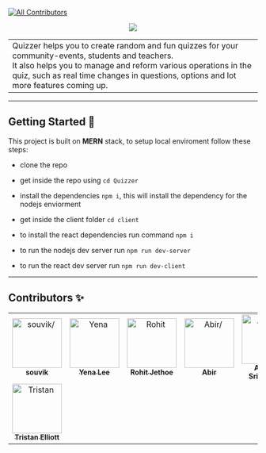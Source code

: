 <!-- ALL-CONTRIBUTORS-BADGE:START - Do not remove or modify this section -->
[![All Contributors](https://img.shields.io/badge/all_contributors-6-orange.svg?style=flat-square)](#contributors-)
<!-- ALL-CONTRIBUTORS-BADGE:END -->
<p align="center">
<img src="./assets/ReadmeHeader.png"/>
</p>

<p align=center>
<table>
<tr><td>Quizzer helps you to create random and fun quizzes for your community-events, students and teachers.
<br>
It also helps you to manage and reform various operations in the quiz, such as real time changes in questions, options and lot more features coming up.
</td>
</tr>
</table>
</p>

---
## Getting Started 🎉
This project is built on **MERN** stack, to setup local enviroment follow these steps:

- clone the repo 
- get inside the repo using `cd Quizzer`
- install the dependencies `npm i`, this will install the dependency for the nodejs enviorment 
- get inside the client folder `cd client` 
- to install the react dependencies run command `npm i`

- to run the nodejs dev server run `npm run dev-server`
- to run the react dev server run `npm run dev-client`

---


## Contributors ✨

<table>
<tr>
    <td align="center">
        <a href=https://github.com/Souvikns>
            <img src=https://avatars0.githubusercontent.com/u/41781438?v=4 width="100;" alt=souvik/>
            <br />
            <sub style="font-size:14px"><b>souvik</b></sub>
        </a>
    </td>
    <td align="center">
        <a href=https://github.com/lee00286>
            <img src=https://avatars1.githubusercontent.com/u/33945159?v=4 width="100;" alt=Yena Lee/>
            <br />
            <sub style="font-size:14px"><b>Yena Lee</b></sub>
        </a>
    </td>
    <td align="center">
        <a href=https://github.com/rohitjethoe>
            <img src=https://avatars1.githubusercontent.com/u/69147709?v=4 width="100;" alt=Rohit Jethoe/>
            <br />
            <sub style="font-size:14px"><b>Rohit Jethoe</b></sub>
        </a>
    </td>
    <td align="center">
        <a href=https://github.com/imabp>
            <img src=https://avatars3.githubusercontent.com/u/53480076?v=4 width="100;" alt=Abir/>
            <br />
            <sub style="font-size:14px"><b>Abir</b></sub>
        </a>
    </td>
    <td align="center">
        <a href=https://github.com/SingingApple>
            <img src=https://avatars2.githubusercontent.com/u/39864404?v=4 width="100;" alt=Anurag Srivastava/>
            <br />
            <sub style="font-size:14px"><b>Anurag Srivastava</b></sub>
        </a>
    </td>
    <td align="center">
        <a href=https://github.com/DeadSpoon18>
            <img src=https://avatars0.githubusercontent.com/u/58849158?v=4 width="100;" alt=DeadSpoon18/>
            <br />
            <sub style="font-size:14px"><b>DeadSpoon18</b></sub>
        </a>
    </td>
    <td align="center">
        <a href=https://github.com/Ask-Subhasmita>
            <img src=https://avatars2.githubusercontent.com/u/57298668?v=4 width="100;" alt=Subhasmita/>
            <br />
            <sub style="font-size:14px"><b>Subhasmita</b></sub>
        </a>
    </td>
</tr>
<tr>
    <td align="center">
        <a href=https://github.com/thePlebDev>
            <img src=https://avatars1.githubusercontent.com/u/47083513?v=4 width="100;" alt=Tristan Elliott/>
            <br />
            <sub style="font-size:14px"><b>Tristan Elliott</b></sub>
        </a>
    </td>
</tr>
</table>
